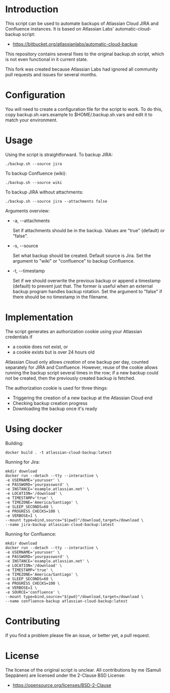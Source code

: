 # Introduction

This script can be used to automate backups of Atlassian Cloud JIRA and
Confluence instances. It is based on Atlassian Labs' automatic-cloud-backup
script:

* https://bitbucket.org/atlassianlabs/automatic-cloud-backup

This repository contains several fixes to the original backup.sh script, which
is not even functional in it current state.

This fork was created because Atlassian Labs had ignored all community pull
requests and issues for several months.

# Configuration

You will need to create a configuration file for the script to work. To do this,
copy backup.sh.vars.example to $HOME/.backup.sh.vars and edit it to match your
environment.

# Usage

Using the script is straightforward. To backup JIRA:

    ./backup.sh --source jira

To backup Confluence (wiki):

    ./backup.sh --source wiki

To backup JIRA without attachments:

    ./backup.sh --source jira --attachments false

Arguments overview:

* -a, --attachments

     Set if attachments should be in the backup. Values are "true" (default) or "false".

* -s, --source

    Set what backup should be created. Default source is Jira. Set the argument to "wiki" or "confluence" to backup Confluence.

* -t, --timestamp

    Set if we should overwrite the previous backup or append a timestamp (default) to prevent just that.
    The former is useful when an external backup program handles backup rotation.
    Set the argument to "false" if there should be no timestamp in the filename.

# Implementation

The script generates an authorization cookie using your Atlassian credentials if

* a cookie does not exist, or
* a cookie exists but is over 24 hours old

Atlassian Cloud only allows _creation_ of one backup per day, counted separately
for JIRA and Confluence. However, reuse of the cookie allows running the backup
script several times in the row; if a new backup could not be created, then the
previously created backup is fetched.

The authorization cookie is used for three things:

* Triggering the creation of a new backup at the Atlassian Cloud end
* Checking backup creation progress
* Downloading the backup once it's ready

# Using docker

Building:
```
docker build . -t atlassian-cloud-backup:latest
```

Running for Jira:
```
mkdir download
docker run --detach --tty --interactive \
-e USERNAME='youruser' \
-e PASSWORD='yourpassword' \
-e INSTANCE='example.atlassian.net' \
-e LOCATION='/download' \
-e TIMESTAMP='true' \
-e TIMEZONE='America/Santiago' \
-e SLEEP_SECONDS=60 \
-e PROGRESS_CHECKS=100 \
-e VERBOSE=1 \
--mount type=bind,source="$(pwd)"/download,target=/download \
--name jira-backup atlassian-cloud-backup:latest
```

Running for Confluence:
```
mkdir download
docker run --detach --tty --interactive \
-e USERNAME='youruser' \
-e PASSWORD='yourpassword' \
-e INSTANCE='example.atlassian.net' \
-e LOCATION='/download' \
-e TIMESTAMP='true' \
-e TIMEZONE='America/Santiago' \
-e SLEEP_SECONDS=60 \
-e PROGRESS_CHECKS=100 \
-e VERBOSE=1 \
-e SOURCE='confluence' \
--mount type=bind,source="$(pwd)"/download,target=/download \
--name confluence-backup atlassian-cloud-backup:latest
```



# Contributing

If you find a problem please file an issue, or better yet, a pull request.

# License

The license of the original script is unclear. All contributions by me (Samuli
Seppänen) are licensed under the 2-Clause BSD License:

* https://opensource.org/licenses/BSD-2-Clause
